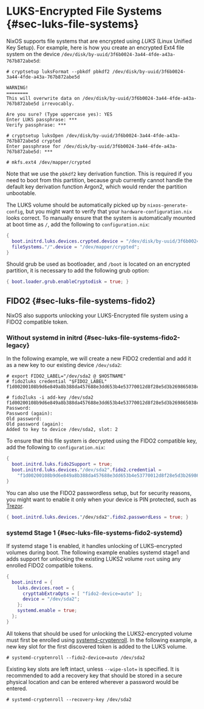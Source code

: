 # LUKS-Encrypted File Systems {#sec-luks-file-systems}

NixOS supports file systems that are encrypted using *LUKS* (Linux
Unified Key Setup). For example, here is how you create an encrypted
Ext4 file system on the device
`/dev/disk/by-uuid/3f6b0024-3a44-4fde-a43a-767b872abe5d`:

```ShellSession
# cryptsetup luksFormat --pbkdf pbkdf2 /dev/disk/by-uuid/3f6b0024-3a44-4fde-a43a-767b872abe5d

WARNING!
========
This will overwrite data on /dev/disk/by-uuid/3f6b0024-3a44-4fde-a43a-767b872abe5d irrevocably.

Are you sure? (Type uppercase yes): YES
Enter LUKS passphrase: ***
Verify passphrase: ***

# cryptsetup luksOpen /dev/disk/by-uuid/3f6b0024-3a44-4fde-a43a-767b872abe5d crypted
Enter passphrase for /dev/disk/by-uuid/3f6b0024-3a44-4fde-a43a-767b872abe5d: ***

# mkfs.ext4 /dev/mapper/crypted
```

Note that we use the `pbkdf2` key derivation function. This is required
if you need to boot from this partition, because grub currently cannot
handle the default key derivation function Argon2, which would render
the partition unbootable.

The LUKS volume should be automatically picked up by
`nixos-generate-config`, but you might want to verify that your
`hardware-configuration.nix` looks correct. To manually ensure that the
system is automatically mounted at boot time as `/`, add the following
to `configuration.nix`:

```nix
{
  boot.initrd.luks.devices.crypted.device = "/dev/disk/by-uuid/3f6b0024-3a44-4fde-a43a-767b872abe5d";
  fileSystems."/".device = "/dev/mapper/crypted";
}
```

Should grub be used as bootloader, and `/boot` is located on an
encrypted partition, it is necessary to add the following grub option:

```nix
{ boot.loader.grub.enableCryptodisk = true; }
```

## FIDO2 {#sec-luks-file-systems-fido2}

NixOS also supports unlocking your LUKS-Encrypted file system using a FIDO2
compatible token.

### Without systemd in initrd {#sec-luks-file-systems-fido2-legacy}

In the following example, we will create a new
FIDO2 credential and add it as a new key to our existing device
`/dev/sda2`:

```ShellSession
# export FIDO2_LABEL="/dev/sda2 @ $HOSTNAME"
# fido2luks credential "$FIDO2_LABEL"
f1d00200108b9d6e849a8b388da457688e3dd653b4e53770012d8f28e5d3b269865038c346802f36f3da7278b13ad6a3bb6a1452e24ebeeaa24ba40eef559b1b287d2a2f80b7

# fido2luks -i add-key /dev/sda2 f1d00200108b9d6e849a8b388da457688e3dd653b4e53770012d8f28e5d3b269865038c346802f36f3da7278b13ad6a3bb6a1452e24ebeeaa24ba40eef559b1b287d2a2f80b7
Password:
Password (again):
Old password:
Old password (again):
Added to key to device /dev/sda2, slot: 2
```

To ensure that this file system is decrypted using the FIDO2 compatible
key, add the following to `configuration.nix`:

```nix
{
  boot.initrd.luks.fido2Support = true;
  boot.initrd.luks.devices."/dev/sda2".fido2.credential =
    "f1d00200108b9d6e849a8b388da457688e3dd653b4e53770012d8f28e5d3b269865038c346802f36f3da7278b13ad6a3bb6a1452e24ebeeaa24ba40eef559b1b287d2a2f80b7";
}
```

You can also use the FIDO2 passwordless setup, but for security reasons,
you might want to enable it only when your device is PIN protected, such
as [Trezor](https://trezor.io/).

```nix
{ boot.initrd.luks.devices."/dev/sda2".fido2.passwordLess = true; }
```

### systemd Stage 1 {#sec-luks-file-systems-fido2-systemd}

If systemd stage 1 is enabled, it handles unlocking of LUKS-encrypted volumes
during boot. The following example enables systemd stage1 and adds support for
unlocking the existing LUKS2 volume `root` using any enrolled FIDO2 compatible
tokens.

```nix
{
  boot.initrd = {
    luks.devices.root = {
      crypttabExtraOpts = [ "fido2-device=auto" ];
      device = "/dev/sda2";
    };
    systemd.enable = true;
  };
}
```

All tokens that should be used for unlocking the LUKS2-encrypted volume must
first be enrolled using [systemd-cryptenroll](https://www.freedesktop.org/software/systemd/man/systemd-cryptenroll.html).
In the following example, a new key slot for the first discovered token is
added to the LUKS volume.

```ShellSession
# systemd-cryptenroll --fido2-device=auto /dev/sda2
```

Existing key slots are left intact, unless `--wipe-slot=` is specified. It is
recommended to add a recovery key that should be stored in a secure physical
location and can be entered wherever a password would be entered.

```ShellSession
# systemd-cryptenroll --recovery-key /dev/sda2
```

